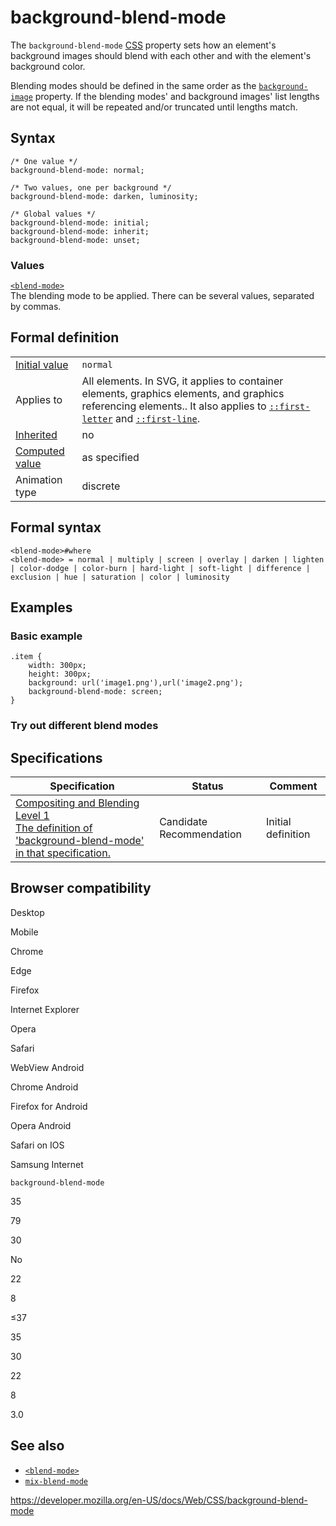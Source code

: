 # background-blend-mode

The `background-blend-mode` [CSS](https://developer.mozilla.org/en-US/docs/Web/CSS) property sets how an element's background images should blend with each other and with the element's background color.

Blending modes should be defined in the same order as the [`background-image`](background-image) property. If the blending modes' and background images' list lengths are not equal, it will be repeated and/or truncated until lengths match.

## Syntax

    /* One value */
    background-blend-mode: normal;

    /* Two values, one per background */
    background-blend-mode: darken, luminosity;

    /* Global values */
    background-blend-mode: initial;
    background-blend-mode: inherit;
    background-blend-mode: unset;

### Values

[`<blend-mode>`](blend-mode)  
The blending mode to be applied. There can be several values, separated by commas.

## Formal definition

<table><tbody><tr class="odd"><td><a href="initial_value">Initial value</a></td><td><code>normal</code></td></tr><tr class="even"><td>Applies to</td><td>All elements. In SVG, it applies to container elements, graphics elements, and graphics referencing elements.. It also applies to <a href="::first-letter"><code>::first-letter</code></a> and <a href="::first-line"><code>::first-line</code></a>.</td></tr><tr class="odd"><td><a href="inheritance">Inherited</a></td><td>no</td></tr><tr class="even"><td><a href="computed_value">Computed value</a></td><td>as specified</td></tr><tr class="odd"><td>Animation type</td><td>discrete</td></tr></tbody></table>

## Formal syntax

    <blend-mode>#where
    <blend-mode> = normal | multiply | screen | overlay | darken | lighten | color-dodge | color-burn | hard-light | soft-light | difference | exclusion | hue | saturation | color | luminosity

## Examples

### Basic example

    .item {
        width: 300px;
        height: 300px;
        background: url('image1.png'),url('image2.png');
        background-blend-mode: screen;
    }

### Try out different blend modes

## Specifications

<table><thead><tr class="header"><th>Specification</th><th>Status</th><th>Comment</th></tr></thead><tbody><tr class="odd"><td><a href="https://drafts.fxtf.org/compositing-1/#background-blend-mode">Compositing and Blending Level 1<br />
<span class="small">The definition of 'background-blend-mode' in that specification.</span></a></td><td><span class="spec-cr">Candidate Recommendation</span></td><td>Initial definition</td></tr></tbody></table>

## Browser compatibility

Desktop

Mobile

Chrome

Edge

Firefox

Internet Explorer

Opera

Safari

WebView Android

Chrome Android

Firefox for Android

Opera Android

Safari on IOS

Samsung Internet

`background-blend-mode`

35

79

30

No

22

8

≤37

35

30

22

8

3.0

## See also

- [`<blend-mode>`](blend-mode)
- [`mix-blend-mode`](mix-blend-mode)

<a href="https://developer.mozilla.org/en-US/docs/Web/CSS/background-blend-mode" class="_attribution-link">https://developer.mozilla.org/en-US/docs/Web/CSS/background-blend-mode</a>

